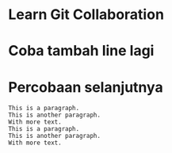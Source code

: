 # Learn Git Collaboration

# Coba tambah line lagi

# Percobaan selanjutnya

    This is a paragraph.
    This is another paragraph.
    With more text.
    This is a paragraph.
    This is another paragraph.
    With more text.
